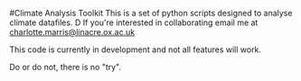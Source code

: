 #Climate Analysis Toolkit 
This is a set of python scripts designed to analyse climate datafiles.
D
If you're interested in collaborating email me at charlotte.marris@linacre.ox.ac.uk

This code is currently in development and not all features will work. 

Do or do not, there is no "try". 

